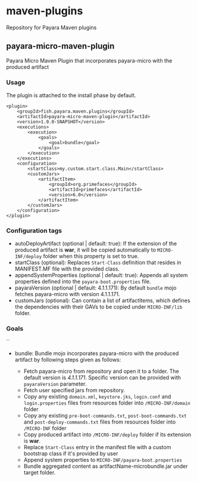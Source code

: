 # maven-plugins
Repository for Payara Maven plugins

## payara-micro-maven-plugin

Payara Micro Maven Plugin that incorporates payara-micro with the produced artifact

### Usage
The plugin is attached to the install phase by default. 

    <plugin>
        <groupId>fish.payara.maven.plugins</groupId>
        <artifactId>payara-micro-maven-plugin</artifactId>
        <version>1.0.0-SNAPSHOT</version>
        <executions>
            <execution>
                <goals>
                    <goal>bundle</goal>
                </goals>
            </execution>
        </executions>
        <configuration>
            <startClass>my.custom.start.class.Main</startClass>
            <customJars>
                <artifactItem>
                    <groupId>org.primefaces</groupId>
                    <artifactId>primefaces</artifactId>
                    <version>6.0</version>
                </artifactItem>
            </customJars>
        </configuration>
    </plugin>

### Configuration tags

- autoDeployArtifact (optional | default: true): If the extension of the produced artifact is <b>war</b>, it will be copied automatically to ```MICRO-INF/deploy``` folder when this property is set to true.
- startClass (optional): Replaces ```Start-Class``` definition that resides in MANIFEST.MF file with the provided class.
- appendSystemProperties (optional | default: true): Appends all system properties defined into the ```payara-boot.properties``` file.
- payaraVersion (optional |  default: 4.1.1.171): By default ```bundle``` mojo fetches payara-micro with version 4.1.1.171.
- customJars (optional): Can contain a list of artifactItems, which defines the dependencies with their GAVs to be copied under ```MICRO-INF/lib``` folder.


### Goals
``
- bundle: 
Bundle mojo incorporates payara-micro with the produced artifact by following steps given as follows:
 
    - Fetch payara-micro from repository and open it to a folder. The default version is <i>4.1.1.171</i>. Specific version can be provided with ```payaraVersion``` parameter.
    - Fetch user specified jars from repository.
    - Copy any existing ```domain.xml```, ```keystore.jks```, ```login.conf``` and ```login.properties``` files from resources folder into ```/MICRO-INF/domain``` folder
    - Copy any existing ```pre-boot-commands.txt```, ```post-boot-commands.txt``` and ```post-deploy-commands.txt``` files from resources folder into ```/MICRO-INF``` folder
    - Copy produced artifact into ```/MICRO-INF/deploy``` folder if its extension is <b>war</b>.
    - Replace ```Start-Class``` entry in the manifest file with a custom bootstrap class if it's provided by user
    - Append system properties to ```MICRO-INF/payara-boot.properties```    
    - Bundle aggregated content as artifactName-microbundle.jar under target folder.